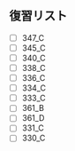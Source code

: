 ## 復習リスト

- [ ] 347_C
- [ ] 345_C
- [ ] 340_C
- [ ] 338_C
- [ ] 336_C
- [ ] 334_C
- [ ] 333_C
- [ ] 361_B
- [ ] 361_D
- [ ] 331_C
- [ ] 330_C
